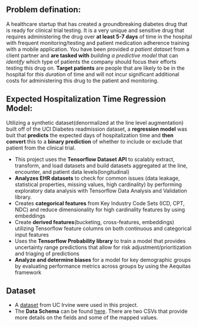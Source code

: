 ## Problem defination: 
A healthcare startup that has created a groundbreaking diabetes drug that is ready for clinical trial testing. It is a very unique and sensitive drug that requires administering the drug over **at least 5-7 days** of time in the hospital with frequent monitoring/testing and patient medication adherence training with a mobile application. You have been provided *a patient dataset* from a client partner and **are tasked with** *building a predictive model* that can *identify* which type of patients the company should focus their efforts testing this drug on. **Target patients** are people that are likely to be in the hospital for *this duration* of time and will not incur significant additional costs for administering this drug to the patient and monitoring.  



## Expected Hospitalization Time Regression Model:
Utilizing a synthetic dataset(denormalized at the line level augmentation) built off of the UCI Diabetes readmission dataset, a **regression model** was buit that **predicts** the expected days of hospitalization time and **then convert** this to a **binary prediction** of whether to include or exclude that patient from the clinical trial.

   - This project uses the **Tensorflow Dataset API** to scalably extract, transform, and load datasets and build datasets aggregated at the line, encounter, and patient data levels(longitudinal)
   - **Analyzes EHR datasets** to check for common issues (data leakage, statistical properties, missing values, high cardinality) by performing exploratory data analysis with Tensorflow Data Analysis and Validation library.
   - Creates **categorical features** from Key Industry Code Sets (ICD, CPT, NDC) and reduce dimensionality for high cardinality features by using embeddings 
   - Create **derived features**(bucketing, cross-features, embeddings) utilizing Tensorflow feature columns on both continuous and categorical input features
   - Uses the **Tensorflow Probability library** to train a model that provides uncertainty range predictions that allow for risk adjustment/prioritization and triaging of predictions
   - **Analyze and determine biases** for a model for key demographic groups by evaluating performance metrics across groups by using the Aequitas framework 

## Dataset
- A [dataset](https://archive.ics.uci.edu/ml/datasets/Diabetes+130-US+hospitals+for+years+1999-2008) from UC Irvine were used in this project.
- The **Data Schema** can be found [here](https://github.com/udacity/nd320-c1-emr-data-starter/tree/master/data_schema_references/). There are two CSVs that provide more details on the fields and some of the mapped values.
